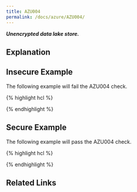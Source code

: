 ```yaml
---
title: AZU004
permalink: /docs/azure/AZU004/
---
```


***Unencrypted data lake store.***

## Explanation





## Insecure Example

The following example will fail the AZU004 check.

{% highlight hcl %}



{% endhighlight %}

## Secure Example

The following example will pass the AZU004 check.

{% highlight hcl %}



{% endhighlight %}

## Related Links


